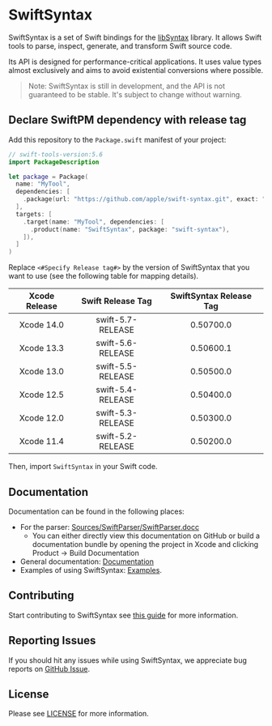 # SwiftSyntax

SwiftSyntax is a set of Swift bindings for the
[libSyntax](https://github.com/apple/swift/tree/main/lib/Syntax) library. It
allows Swift tools to parse, inspect, generate, and transform Swift source
code.

Its API is designed for performance-critical applications. It uses value types almost exclusively and aims to avoid existential conversions where possible.

> Note: SwiftSyntax is still in development, and the API is not guaranteed to
> be stable. It's subject to change without warning.

## Declare SwiftPM dependency with release tag

Add this repository to the `Package.swift` manifest of your project:

```swift
// swift-tools-version:5.6
import PackageDescription

let package = Package(
  name: "MyTool",
  dependencies: [
    .package(url: "https://github.com/apple/swift-syntax.git", exact: "<#Specify Release tag#>"),
  ],
  targets: [
    .target(name: "MyTool", dependencies: [
      .product(name: "SwiftSyntax", package: "swift-syntax"),
    ]),
  ]
)
```

Replace `<#Specify Release tag#>` by the version of SwiftSyntax that you want to use (see the following table for mapping details).

| Xcode Release | Swift Release Tag | SwiftSyntax Release Tag  |
|:-------------------:|:-------------------:|:-------------------------:|
| Xcode 14.0   | swift-5.7-RELEASE   | 0.50700.0 |
| Xcode 13.3   | swift-5.6-RELEASE   | 0.50600.1 |
| Xcode 13.0   | swift-5.5-RELEASE   | 0.50500.0 |
| Xcode 12.5   | swift-5.4-RELEASE   | 0.50400.0 |
| Xcode 12.0   | swift-5.3-RELEASE   | 0.50300.0 |
| Xcode 11.4   | swift-5.2-RELEASE   | 0.50200.0 |

Then, import `SwiftSyntax` in your Swift code.

## Documentation

Documentation can be found in the following places:
- For the parser: [Sources/SwiftParser/SwiftParser.docc](Sources/SwiftParser/SwiftParser.docc) 
  - You can either directly view this documentation on GitHub or build a documentation bundle by opening the project in Xcode and clicking Product -> Build Documentation
- General documentation: [Documentation](Documentation) 
- Examples of using SwiftSyntax: [Examples](Examples).

## Contributing

Start contributing to SwiftSyntax see [this guide](CONTRIBUTING.md) for more information.

## Reporting Issues

If you should hit any issues while using SwiftSyntax, we appreciate bug reports on [GitHub Issue](https://github.com/apple/swift-syntax/issues).

## License

 Please see [LICENSE](LICENSE.txt) for more information.

